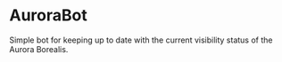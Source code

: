 # AuroraBot
Simple bot for keeping up to date with the current visibility status of the Aurora Borealis. 
